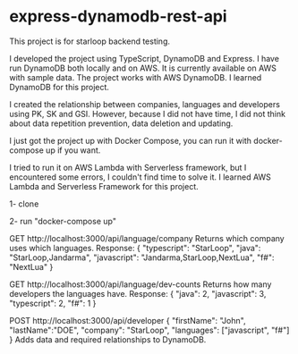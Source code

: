 # express-dynamodb-rest-api
This project is for starloop backend testing.

I developed the project using TypeScript, DynamoDB and Express. I have run DynamoDB both locally and on AWS. It is currently available on AWS with sample data. The project works with AWS DynamoDB. I learned DynamoDB for this project.

I created the relationship between companies, languages and developers using PK, SK and GSI. However, because I did not have time, I did not think about data repetition prevention, data deletion and updating.

I just got the project up with Docker Compose, you can run it with docker-compose up if you want.

I tried to run it on AWS Lambda with Serverless framework, but I encountered some errors, I couldn't find time to solve it. I learned AWS Lambda and Serverless Framework for this project.


1- clone

2- run "docker-compose up"


GET http://localhost:3000/api/language/company
Returns which company uses which languages.
Response:
{
    "typescript": "StarLoop",
    "java": "StarLoop,Jandarma",
    "javascript": "Jandarma,StarLoop,NextLua",
    "f#": "NextLua"
}

GET http://localhost:3000/api/language/dev-counts
Returns how many developers the languages have.
Response:
{
    "java": 2,
    "javascript": 3,
    "typescript": 2,
    "f#": 1
}

POST http://localhost:3000/api/developer
{
        "firstName": "John",
        "lastName":"DOE",
        "company": "StarLoop",
        "languages": ["javascript", "f#"]
}
Adds data and required relationships to DynamoDB.
